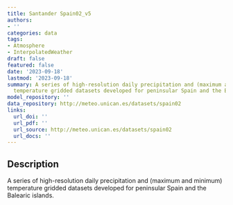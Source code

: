 ```yaml
---
title: Santander Spain02_v5
authors:
- ''
categories: data
tags:
- Atmosphere
- InterpolatedWeather
draft: false
featured: false
date: '2023-09-18'
lastmod: '2023-09-18'
summary: A series of high-resolution daily precipitation and (maximum and minimum)
  temperature gridded datasets developed for peninsular Spain and the Balearic islands.
model_repository: ''
data_repository: http://meteo.unican.es/datasets/spain02
links:
  url_doi: ''
  url_pdf: ''
  url_source: http://meteo.unican.es/datasets/spain02
  url_docs: ''
---
```


## Description

A series of high-resolution daily precipitation and (maximum and minimum) temperature gridded datasets developed for peninsular Spain and the Balearic islands.

